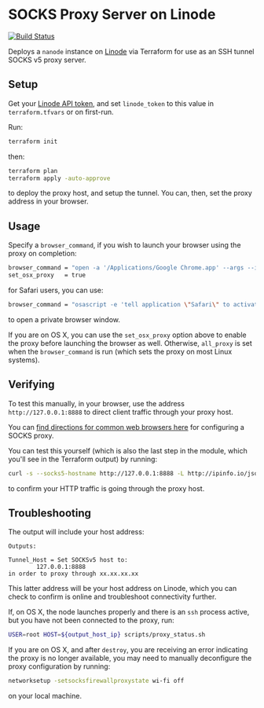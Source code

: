 SOCKS Proxy Server on Linode
===

[![Build Status](https://cloud.drone.io/api/badges/jmarhee/terraform-linode-proxy/status.svg)](https://cloud.drone.io/jmarhee/terraform-linode-proxy)

Deploys a `nanode` instance on [Linode](linode.com) via Terraform for use as an SSH tunnel SOCKS v5 proxy server.

Setup
---

Get your [Linode API token](https://cloud.linode.com/profile/tokens), and set `linode_token` to this value in `terraform.tfvars` or on first-run.

Run:

```bash
terraform init
```

then:

```bash
terraform plan
terraform apply -auto-approve
```
to deploy the proxy host, and setup the tunnel. You can, then, set the proxy address in your browser.

Usage
---

Specify a `browser_command`, if you wish to launch your browser using the proxy on completion:

```bash
browser_command = "open -a '/Applications/Google Chrome.app' --args --incognito"
set_osx_proxy   = true
```

for Safari users, you can use:

```bash
browser_command = "osascript -e 'tell application \"Safari\" to activate' -e 'delay 0.5' -e 'tell application \"System Events\" to keystroke \"N\" using {command down, shift down}'"
```

to open a private browser window.

If you are on OS X, you can use the `set_osx_proxy` option above to enable the proxy before launching the browser as well. Otherwise, `all_proxy` is set when the `browser_command` is run (which sets the proxy on most Linux systems).

Verifying
---

To test this manually, in your browser, use the address `http://127.0.0.1:8888` to direct client traffic through your proxy host.

You can [find directions for common web browsers here](https://hide-ip-proxy.com/google-chrome-firefox-socks-proxy-how-to-use/) for configuring a SOCKS proxy.

You can test this yourself (which is also the last step in the module, which you'll see in the Terraform output) by running:

```bash
curl -s --socks5-hostname http://127.0.0.1:8888 -L http://ipinfo.io/json
```

to confirm your HTTP traffic is going through the proxy host.

Troubleshooting
---

The output will include your host address:

```
Outputs:

Tunnel_Host = Set SOCKSv5 host to:
        127.0.0.1:8888
in order to proxy through xx.xx.xx.xx
```

This latter address will be your host address on Linode, which you can check to confirm is online and troubleshoot connectivity further.

If, on OS X,  the node launches properly and there is an `ssh` process active, but you have not been connected to the proxy, run:

```bash
USER=root HOST=${output_host_ip} scripts/proxy_status.sh
```

If you are on OS X, and after `destroy`, you are receiving an error indicating the proxy is no longer available, you may need to manually deconfigure the proxy configuration by running:

```bash
networksetup -setsocksfirewallproxystate wi-fi off
```

on your local machine.
